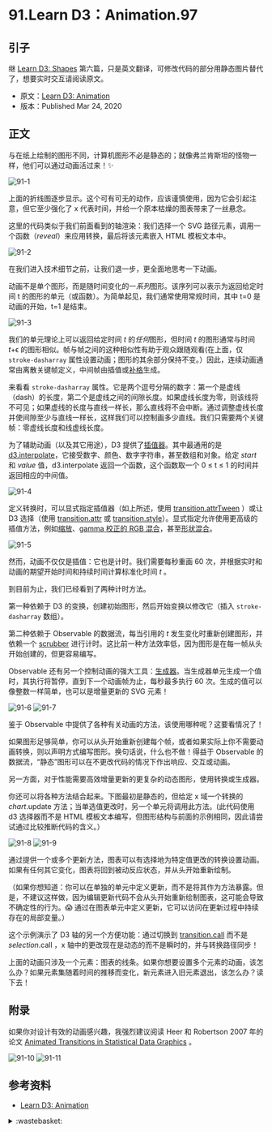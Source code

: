 # 91.Learn D3：Animation.97

## <a name="start"></a> 引子
继 [Learn D3: Shapes][url-pre] 第六篇，只是英文翻译，可修改代码的部分用静态图片替代了，想要实时交互请阅读原文。

- 原文：[Learn D3: Animation][url-1]
- 版本：Published Mar 24, 2020

## <a name="title1"></a> 正文
与在纸上绘制的图形不同，计算机图形不必是静态的；就像弗兰肯斯坦的怪物一样，他们可以通过动画活过来！✨

![91-1][url-local-1]

上面的折线图逐步显示。这个可有可无的动作，应该谨慎使用，因为它会引起注意，但它至少强化了 x 代表时间，并给一个原本枯燥的图表带来了一丝悬念。

这里的代码类似于我们前面看到的轴渲染：我们选择一个 SVG 路径元素，调用一个函数（*reveal*）来应用转换，最后将该元素嵌入 HTML 模板文本中。

![91-2][url-local-2]

在我们进入技术细节之前，让我们退一步，更全面地思考一下动画。

动画不是单个图形，而是随时间变化的一*系列*图形。该序列可以表示为返回给定时间 t 的图形的单元（或函数）。为简单起见，我们通常使用常规时间，其中 t=0 是动画的开始，t=1 是结束。

![91-3][url-local-3]

我们的单元理论上可以返回给定时间 *t* 的*任何*图形，但时间 *t* 的图形通常与时间 *t*+ϵ 的图形相似。帧与帧之间的这种相似性有助于观众跟随观看(在上面，仅 `stroke-dasharray` 属性设置动画；图形的其余部分保持不变。）因此，连续动画通常由离散关键帧定义，中间帧由插值或[补格][url-2]生成。

来看看 `stroke-dasharray` 属性。它是两个逗号分隔的数字：第一个是虚线（dash）的长度，第二个是虚线之间的间隙长度。如果虚线长度为零，则该线将不可见；如果虚线的长度与直线一样长，那么直线将不会中断。通过调整虚线长度并使间隙至少与直线一样长，这样我们可以控制画多少直线。我们只需要两个关键帧：零虚线长度和线虚线长度。

为了辅助动画（以及其它用途），D3 提供了[插值器][url-3]。其中最通用的是 [d3.interpolate][url-4]，它接受数字、颜色、数字字符串，甚至数组和对象。给定 *start* 和 *value* 值，d3.interpolate 返回一个函数，这个函数取一个 0 ≤ t ≤ 1 的时间并返回相应的中间值。

![91-4][url-local-4]

定义转换时，可以显式指定插值器（如上所述，使用 [transition.attrTween][url-5] ）或让 D3 选择（使用 [transition.attr][url-6] 或 [transition.style][url-7]）。显式指定允许使用更高级的插值方法，例如[缩放][url-8]、[gamma 校正的 RGB 混合][url-9]，甚至[形状混合][url-10]。

![91-5][url-local-5]

然而，动画不仅仅是插值：它也是计时。我们需要每秒重画 60 次，并根据实时和动画的期望开始时间和持续时间计算标准化时间 *t* 。

到目前为止，我们已经看到了两种计时方法。

第一种依赖于 D3 的变换，创建初始图形，然后开始变换以修改它（插入 `stroke-dasharray` 数组）。

第二种依赖于 Observable 的数据流，每当引用的 *t* 发生变化时重新创建图形，并依赖一个 [scrubber][url-11] 进行计时。这比前一种方法效率低，因为图形是在每一帧从头开始创建的，但更容易编写。

Observable 还有另一个控制动画的强大工具：[生成器][url-12]。当生成器单元生成一个值时，其执行将暂停，直到下一个动画帧为止，每秒最多执行 60 次。生成的值可以像整数一样简单，也可以是增量更新的 SVG 元素！

![91-6][url-local-6]
![91-7][url-local-7]

鉴于 Observable 中提供了各种有关动画的方法，该使用哪种呢？这要看情况了！

如果图形足够简单，你可以从头开始重新创建每个帧，或者如果实际上你不需要动画转换，则以声明方式编写图形。换句话说，什么也不做！得益于 Observable 的数据流，“静态”图形可以在不更改代码的情况下作出响应、交互或动画。

另一方面，对于性能需要高效增量更新的更复杂的动态图形，使用转换或生成器。

你还可以将各种方法结合起来。下图最初是静态的，但给定 x 域一个转换的 *chart*.update 方法；当单选值更改时，另一个单元将调用此方法。(此代码使用 d3 选择器而不是 HTML 模板文本编写，但图形结构与前面的示例相同，因此请尝试通过比较推断代码的含义。）

![91-8][url-local-8]
![91-9][url-local-9]

通过提供一个或多个更新方法，图表可以有选择地为特定值更改的转换设置动画。如果有任何其它变化，图表将回到被动反应状态，并从头开始重新绘制。

（如果你想知道：你可以在单独的单元中定义更新，而不是将其作为方法暴露。但是，不建议这样做，因为编辑更新代码不会从头开始重新绘制图表，这可能会导致不确定性的行为。😱 通过在图表单元中定义更新，它可以访问在更新过程中持续存在的局部变量。）

这个示例演示了 D3 轴的另一个方便功能：通过切换到 [transition.call][url-13] 而不是 *selection*.call ，x 轴中的更改现在是动态的而不是瞬时的，并与转换路径同步！

上面的动画只涉及一个元素：图表的线条。如果你想要设置多个元素的动画，该怎么办？如果元素集随着时间的推移而变化，新元素进入旧元素退出，该怎么办？读下去！

## 附录
如果你对设计有效的动画感兴趣，我强烈建议阅读 Heer 和 Robertson 2007 年的论文 [Animated Transitions in Statistical Data Graphics][url-14] 。

![91-10][url-local-10]
![91-11][url-local-11]


## <a name="reference"></a> 参考资料
- [Learn D3: Animation][url-1]

[url-pre]:https://github.com/XXHolic/blog/issues/96
[url-1]:https://observablehq.com/@d3/learn-d3-animation?collection=@d3/learn-d3
[url-2]:https://en.wikipedia.org/wiki/Inbetweening
[url-3]:https://observablehq.com/collection/@d3/d3-interpolate
[url-4]:https://observablehq.com/@d3/d3-interpolate
[url-5]:https://github.com/d3/d3-transition/blob/master/README.md#transition_attrTween
[url-6]:https://github.com/d3/d3-transition/blob/master/README.md#transition_attr
[url-7]:https://github.com/d3/d3-transition/blob/master/README.md#transition_style
[url-8]:https://observablehq.com/@d3/d3-interpolatezoom
[url-9]:https://github.com/d3/d3-interpolate/blob/master/README.md#interpolate_gamma
[url-10]:https://observablehq.com/@mbostock/hello-flubber
[url-11]:https://observablehq.com/@mbostock/scrubber
[url-12]:https://observablehq.com/@observablehq/introduction-to-generators
[url-13]:https://github.com/d3/d3-transition/blob/master/README.md#transition_call
[url-14]:http://vis.berkeley.edu/papers/animated_transitions/



[url-local-1]:./images/91/1.png
[url-local-2]:./images/91/2.png
[url-local-3]:./images/91/3.png
[url-local-4]:./images/91/4.png
[url-local-5]:./images/91/5.png
[url-local-6]:./images/91/6.png
[url-local-7]:./images/91/7.png
[url-local-8]:./images/91/8.png
[url-local-9]:./images/91/9.png
[url-local-10]:./images/91/10.png
[url-local-11]:./images/91/11.png

<details>
<summary>:wastebasket:</summary>



</details>

[url-local-poster]:./images/91/poster.jpg
